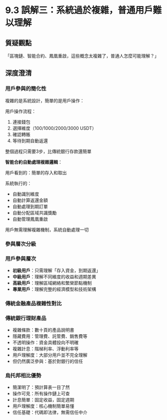 # 9.3 誤解三：系統過於複雜，普通用戶難以理解

## 質疑觀點
「區塊鏈、智能合約、鳳凰重啟，這些概念太複雜了，普通人怎麼可能理解？」

## 深度澄清

### 用戶參與的簡化性

複雜的是系統設計，簡單的是用戶操作：

用戶操作流程：

1. 連接錢包
2. 選擇維度（100/1000/2000/3000 USDT）
3. 確認轉賬
4. 等待到期自動返還

整個過程只需要3步，比傳統銀行存款還簡單

**智能合約自動處理複雜邏輯**：

用戶看到的：簡單的存入和取出

系統執行的：

- 自動識別維度
- 自動計算返還金額
- 自動處理到期訂單
- 自動分配區域共識獎勵
- 自動管理鳳凰重啟

用戶無需理解複雜機制，系統自動處理一切

### 參與層次分級

### 用戶參與層次
- **初級用戶**：只需理解「存入資金，到期返還」
- **中級用戶**：理解不同維度的收益和週期差異
- **高級用戶**：理解區域網絡和繁榮節點機制
- **專業用戶**：理解完整的經濟模型和技術架構

### 傳統金融產品複雜性對比

### 傳統銀行理財產品
- 複雜條款：數十頁的產品說明書
- 隱藏費用：管理費、託管費、銷售費等
- 不透明操作：資金具體投向不明確
- 複雜計息：階梯利率、浮動利率等
- 用戶理解度：大部分用戶並不完全理解
- 但仍然廣泛參與：基於對銀行的信任

### 烏托邦相比優勢
- 簡潔明了：預計算表一目了然
- 操作可見：所有操作鏈上可查
- 計息簡單：固定收益，固定週期
- 用戶理解度：核心機制簡單易懂
- 信任基礎：代碼即法律，無需信任中介